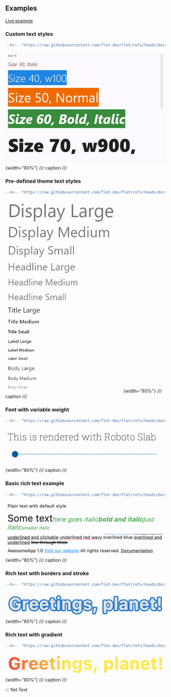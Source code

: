 ## Examples

[Live example](https://flet-controls-gallery.fly.dev/displays/text)

### Custom text styles

```python
--8<-- "https://raw.githubusercontent.com/flet-dev/flet/refs/heads/docs/sdk/python/examples/controls/text/custom-styles.py"
```

![custom-styles](https://raw.githubusercontent.com/flet-dev/flet/docs/sdk/python/examples/controls/text/media/custom-styles.gif){width="80%"}
/// caption
///

### Pre-defined theme text styles

```python
--8<-- "https://raw.githubusercontent.com/flet-dev/flet/refs/heads/docs/sdk/python/examples/controls/text/text-theme-styles.py"
```

![text-theme-styles](https://raw.githubusercontent.com/flet-dev/flet/docs/sdk/python/examples/controls/text/media/text-theme-styles.png){width="80%"}
/// caption
///

### Font with variable weight

```python
--8<-- "https://raw.githubusercontent.com/flet-dev/flet/refs/heads/docs/sdk/python/examples/controls/text/variable-font-weight.py"
```

![variable-font-weight](https://raw.githubusercontent.com/flet-dev/flet/docs/sdk/python/examples/controls/text/media/variable-font-weight.gif){width="80%"}
/// caption
///

### Basic rich text example

```python
--8<-- "https://raw.githubusercontent.com/flet-dev/flet/refs/heads/docs/sdk/python/examples/controls/text/rich-text-basic.py"
```

![rich-text-basic](https://raw.githubusercontent.com/flet-dev/flet/docs/sdk/python/examples/controls/text/media/rich-text-basic.png){width="80%"}
/// caption
///

### Rich text with borders and stroke

```python
--8<-- "https://raw.githubusercontent.com/flet-dev/flet/refs/heads/docs/sdk/python/examples/controls/text/rich-text-border-stroke.py"
```

![rich-text-border-stroke](https://raw.githubusercontent.com/flet-dev/flet/docs/sdk/python/examples/controls/text/media/rich-text-border-stroke.png){width="80%"}
/// caption
///

### Rich text with gradient

```python
--8<-- "https://raw.githubusercontent.com/flet-dev/flet/refs/heads/docs/sdk/python/examples/controls/text/rich-text-gradient.py"
```

![rich-text-gradient](https://raw.githubusercontent.com/flet-dev/flet/docs/sdk/python/examples/controls/text/media/rich-text-gradient.png){width="80%"}
/// caption
///

::: flet.Text
